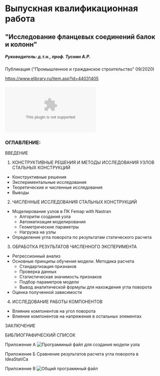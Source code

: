# Выпускная квалификационная работа
## "Исследование фланцевых соединений балок и колонн"

##### Руководитель: д.т.н., проф. Туснин А.Р.

Публикация ("Промышленное и гражданское строительство" 09/2020)

https://www.elibrary.ru/item.asp?id=44031405

#### ![Презентация с защиты](https://github.com/platonovaleria/M.Eng._dissertation/blob/master/presentation.pptx)


### ОГЛАВЛЕНИЕ:

ВВЕДЕНИЕ

1. КОНСТРУКТИВНЫЕ РЕШЕНИЯ И МЕТОДЫ ИССЛЕДОВАНИЯ УЗЛОВ СТАЛЬНЫХ КОНСТРУКЦИЙ
  * Конструктивные решения
  * Экспериментальные исследования
  * Теоретические и численные исследования
  * Выводы

2. ЧИСЛЕННЫЕ ИССЛЕДОВАНИЯ СТАЛЬНЫХ КОНСТРУКЦИЙ
  * Моделирование узлов в ПК Femap with Nastran
    * Алгоритм создания узла
    * Автоматизация моделирования
    * Геометрические параметры
    * Нагрузка на узлы
  * Определение угла поворота по результатам статического расчета
  
3. ОБРАБОТКА РЕЗУЛЬТАТОВ ЧИСЛЕННОГО ЭКСПЕРИМЕНТА
  * Регрессионный анализ
  * Основные принципы обучения модели. Методика расчета
    * Стандартизация признаков
    * Проверка данных
    *	Статистическая значимость признаков
    *	Подбор параметров модели
    *	Вывод аналитической формулы для нахождения угла поворота
  *	Оценка полученной зависимости
  
4. ИССЛЕДОВАНИЕ РАБОТЫ КОМПОНЕНТОВ
  *	Влияние компонентов на угол поворота
  *	Влияние компонентов на напряжения в остальных элементах
  
ЗАКЛЮЧЕНИЕ

БИБЛИОГРАФИЧЕСКИЙ СПИСОК

Приложение А ![Программный файл для создания модели узла](https://github.com/platonovaleria/M.Eng._dissertation/blob/master/build_model_FEMAP.pro)

Приложение Б Сравнение результатов расчета угла поворота в IdeaStatiCa

Приложение В ![Общий программный файл](https://github.com/platonovaleria/M.Eng._dissertation/blob/master/Master_degree.ipynb)

